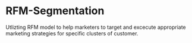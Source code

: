 # RFM-Segmentation

Utlizting RFM model to help marketers to target and excecute appropriate marketing strategies for specific clusters of customer.
